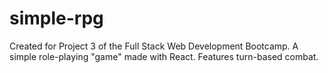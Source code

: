 # simple-rpg
Created for Project 3 of the Full Stack Web Development Bootcamp.  A simple role-playing "game" made with React. Features turn-based combat. 
